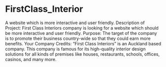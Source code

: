 # FirstClass_Interior
A website which is more interactive and user friendly.
Description of Project: First Class Interiors company is looking for a website which should be more interactive and user friendly. 
Purpose: The target of the company is to promote their business country-wide so that they could earn more benefits.
Your Company Credits: “First Class Interiors” is an Auckland based company. This company is famous for its high-quality interior design solutions for all kinds of premises like houses, restaurants, schools, offices, casinos, and many more.
